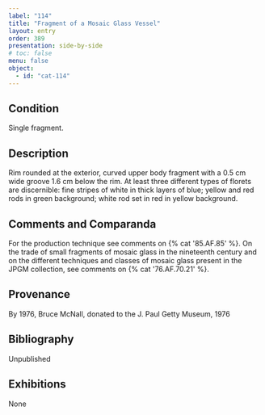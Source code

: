 ```yaml
---
label: "114"
title: "Fragment of a Mosaic Glass Vessel"
layout: entry
order: 389
presentation: side-by-side
# toc: false
menu: false
object:
  - id: "cat-114"
---
```


## Condition

Single fragment.

## Description

Rim rounded at the exterior, curved upper body fragment with a 0.5 cm wide groove 1.6 cm below the rim. At least three different types of florets are discernible: fine stripes of white in thick layers of blue; yellow and red rods in green background; white rod set in red in yellow background.

## Comments and Comparanda

For the production technique see comments on {% cat '85.AF.85' %}. On the trade of small fragments of mosaic glass in the nineteenth century and on the different techniques and classes of mosaic glass present in the JPGM collection, see comments on {% cat '76.AF.70.21' %}.

## Provenance

By 1976, Bruce McNall, donated to the J. Paul Getty Museum, 1976

## Bibliography

Unpublished

## Exhibitions

None